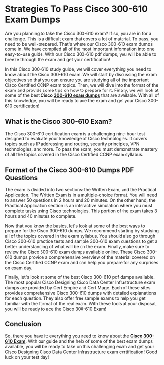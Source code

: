 # Strategies To Pass Cisco 300-610 Exam Dumps

Are you planning to take the Cisco 300-610 exam? If so, you are in for a challenge. This is a difficult exam that covers a lot of material. To pass, you need to be well-prepared. That's where our Cisco 300-610 exam dumps come in. We have compiled all of the most important information into one easy-to-use guide. With our Cisco 300-610 pdf dumps, you will be able to breeze through the exam and get your certification! 

In this Cisco 300-610 study guide, we will cover everything you need to know about the Cisco 300-610 exam. We will start by discussing the exam objectives so that you can ensure you are studying all of the important Cisco Certified CCNP exam topics. Then, we will dive into the format of the exam and provide some tips on how to prepare for it. Finally, we will look at some of the best **Cisco [300-610 exam dumps](https://certempire.com/exam/300-610-pdf-dumps/)** that are available. With all of this knowledge, you will be ready to ace the exam and get your Cisco 300-610 certification! 

## What is the Cisco 300-610 Exam?

The Cisco 300-610 certification exam is a challenging nine-hour test designed to evaluate your knowledge of Cisco technologies. It covers topics such as IP addressing and routing, security principles, VPN technologies, and more. To pass the exam, you must demonstrate mastery of all the topics covered in the Cisco Certified CCNP exam syllabus. 

## Format of the Cisco 300-610 Dumps PDF Questions

The exam is divided into two sections: the Written Exam, and the Practical Application. The Written Exam is in a multiple-choice format. You will need to answer 50 questions in 2 hours and 20 minutes. On the other hand, the Practical Application section is an interactive simulation where you must complete tasks using Cisco technologies. This portion of the exam takes 3 hours and 40 minutes to complete. 

Now that you know the basics, let's look at some of the best ways to prepare for the Cisco 300-610 dumps. We recommend starting by studying all of the topics covered in the exam syllabus. You should also go through Cisco 300-610 practice tests and sample 300-610 exam questions to get a better understanding of what will be on the exam. Finally, make sure to review the Cisco 300-610 exam dumps available online. These Cisco 300-610 dumps provide a comprehensive overview of the material covered on the Cisco Certified CCNP exam and can help you prepare for any surprises on exam day. 

Finally, let's look at some of the best Cisco 300-610 pdf dumps available. The most popular Cisco Designing Cisco Data Center Infrastructure exam dumps are provided by Cert Empire and Cert Mage. Each of these sites provides comprehensive Cisco 300-610 dumps with detailed explanations for each question. They also offer free sample exams to help you get familiar with the format of the real exam. With these tools at your disposal, you will be ready to ace the Cisco 300-610 Exam! 

## Conclusion 

So, there you have it: everything you need to know about the **[Cisco 300-610 Exam](https://www.cisco.com/c/en/us/training-events/training-certifications/exams/current-list/dcid-300-610.html)**. With our guide and the help of some of the best exam dumps available, you will be ready to take on this challenging exam and get your Cisco Designing Cisco Data Center Infrastructure exam certification! Good luck on your test day!
